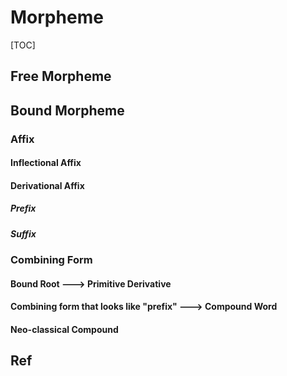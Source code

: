 # Morpheme

[TOC]



## Free Morpheme



## Bound Morpheme
### Affix

#### Inflectional Affix



#### Derivational Affix

##### Prefix



##### Suffix



### Combining Form

#### Bound Root	---> Primitive Derivative



#### Combining form that looks like "prefix"	--->	Compound Word



#### Neo-classical Compound



## Ref
